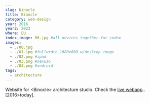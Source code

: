 ```yaml
---
slag: binocle
title: Binocle
category: web-design
year: 2016
year2: 2023
where: EU
index_image: 00.jpg #all devices together for index
images:
  - ./00.jpg
  - ./01.jpg #fullwidth 1680x800 w/desktop image
  - ./02.png #ipad
  - ./03.png #nexus6
  - ./04.png #android
tags:
  - architecture
---
```


Website for &lt;Binocle&gt; architecture studio.
Check the [live webapp](https://binocle.it)..
[2016>today].
